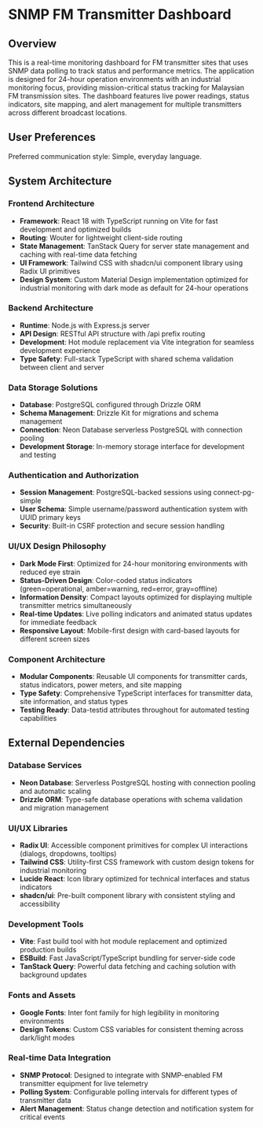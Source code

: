 # SNMP FM Transmitter Dashboard

## Overview

This is a real-time monitoring dashboard for FM transmitter sites that uses SNMP data polling to track status and performance metrics. The application is designed for 24-hour operation environments with an industrial monitoring focus, providing mission-critical status tracking for Malaysian FM transmission sites. The dashboard features live power readings, status indicators, site mapping, and alert management for multiple transmitters across different broadcast locations.

## User Preferences

Preferred communication style: Simple, everyday language.

## System Architecture

### Frontend Architecture
- **Framework**: React 18 with TypeScript running on Vite for fast development and optimized builds
- **Routing**: Wouter for lightweight client-side routing
- **State Management**: TanStack Query for server state management and caching with real-time data fetching
- **UI Framework**: Tailwind CSS with shadcn/ui component library using Radix UI primitives
- **Design System**: Custom Material Design implementation optimized for industrial monitoring with dark mode as default for 24-hour operations

### Backend Architecture
- **Runtime**: Node.js with Express.js server
- **API Design**: RESTful API structure with /api prefix routing
- **Development**: Hot module replacement via Vite integration for seamless development experience
- **Type Safety**: Full-stack TypeScript with shared schema validation between client and server

### Data Storage Solutions
- **Database**: PostgreSQL configured through Drizzle ORM
- **Schema Management**: Drizzle Kit for migrations and schema management
- **Connection**: Neon Database serverless PostgreSQL with connection pooling
- **Development Storage**: In-memory storage interface for development and testing

### Authentication and Authorization
- **Session Management**: PostgreSQL-backed sessions using connect-pg-simple
- **User Schema**: Simple username/password authentication system with UUID primary keys
- **Security**: Built-in CSRF protection and secure session handling

### UI/UX Design Philosophy
- **Dark Mode First**: Optimized for 24-hour monitoring environments with reduced eye strain
- **Status-Driven Design**: Color-coded status indicators (green=operational, amber=warning, red=error, gray=offline)
- **Information Density**: Compact layouts optimized for displaying multiple transmitter metrics simultaneously
- **Real-time Updates**: Live polling indicators and animated status updates for immediate feedback
- **Responsive Layout**: Mobile-first design with card-based layouts for different screen sizes

### Component Architecture
- **Modular Components**: Reusable UI components for transmitter cards, status indicators, power meters, and site mapping
- **Type Safety**: Comprehensive TypeScript interfaces for transmitter data, site information, and status types
- **Testing Ready**: Data-testid attributes throughout for automated testing capabilities

## External Dependencies

### Database Services
- **Neon Database**: Serverless PostgreSQL hosting with connection pooling and automatic scaling
- **Drizzle ORM**: Type-safe database operations with schema validation and migration management

### UI/UX Libraries
- **Radix UI**: Accessible component primitives for complex UI interactions (dialogs, dropdowns, tooltips)
- **Tailwind CSS**: Utility-first CSS framework with custom design tokens for industrial monitoring
- **Lucide React**: Icon library optimized for technical interfaces and status indicators
- **shadcn/ui**: Pre-built component library with consistent styling and accessibility

### Development Tools
- **Vite**: Fast build tool with hot module replacement and optimized production builds
- **ESBuild**: Fast JavaScript/TypeScript bundling for server-side code
- **TanStack Query**: Powerful data fetching and caching solution with background updates

### Fonts and Assets
- **Google Fonts**: Inter font family for high legibility in monitoring environments
- **Design Tokens**: Custom CSS variables for consistent theming across dark/light modes

### Real-time Data Integration
- **SNMP Protocol**: Designed to integrate with SNMP-enabled FM transmitter equipment for live telemetry
- **Polling System**: Configurable polling intervals for different types of transmitter data
- **Alert Management**: Status change detection and notification system for critical events